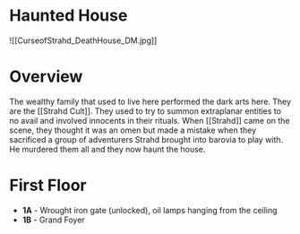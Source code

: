 # Haunted House

![[CurseofStrahd_DeathHouse_DM.jpg]]

# Overview
The wealthy family that used to live here performed the dark arts here. They are the [[Strahd Cult]]. They used to try to summon extraplanar entities to no avail and involved innocents in their rituals. When [[Strahd]] came on the scene, they thought it was an omen but made a mistake when they sacrificed a group of adventurers Strahd brought into barovia to play with. He murdered them all and they now haunt the house.
# First Floor
* **1A** - Wrought iron gate (unlocked), oil lamps hanging from the ceiling
* **1B** - Grand Foyer